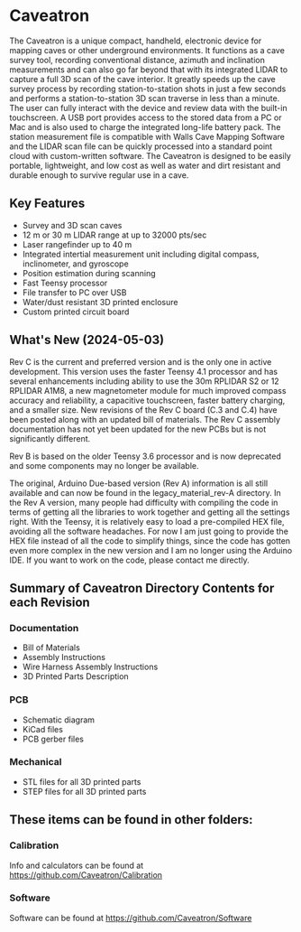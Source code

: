 # Caveatron

The Caveatron is a unique compact, handheld, electronic device for mapping caves or other underground environments. It functions as a cave survey tool, recording conventional distance, azimuth and inclination measurements and can also go far beyond that with its integrated LIDAR to capture a full 3D scan of the cave interior. It greatly speeds up the cave survey process by recording station-to-station shots in just a few seconds and performs a station-to-station 3D scan traverse in less than a minute. The user can fully interact with the device and review data with the built-in touchscreen. A USB port provides access to the stored data from a PC or Mac and is also used to charge the integrated long-life battery pack. The station measurement file is compatible with Walls Cave Mapping Software and the LIDAR scan file can be quickly processed into a standard point cloud with custom-written software. The Caveatron is designed to be easily portable, lightweight, and low cost as well as water and dirt resistant and durable enough to survive regular use in a cave.

## Key Features

- Survey and 3D scan caves
- 12 m or 30 m LIDAR range at up to 32000 pts/sec
- Laser rangefinder up to 40 m
- Integrated intertial measurement unit including digital compass, inclinometer, and gyroscope
- Position estimation during scanning
- Fast Teensy processor
- File transfer to PC over USB
- Water/dust resistant 3D printed enclosure
- Custom printed circuit board

## What's New (2024-05-03)

Rev C is the current and preferred version and is the only one in active development. This version uses the faster Teensy 4.1 processor and has several enhancements including ability to use the 30m RPLIDAR S2 or 12 RPLIDAR A1M8, a new magnetometer module for much improved compass accuracy and reliability, a capacitive touchscreen, faster battery charging, and a smaller size.
New revisions of the Rev C board (C.3 and C.4) have been posted along with an updated bill of materials. The Rev C assembly documentation has not yet been updated for the new PCBs but is not significantly different.

Rev B is based on the older Teensy 3.6 processor and is now deprecated and some components may no longer be available.

The original, Arduino Due-based version (Rev A) information is all still available and can now be found in the legacy_material_rev-A directory.
In the Rev A version, many people had difficulty with compiling the code in terms of getting all the libraries to work together and getting all the settings right. With the Teensy, it is relatively easy to load a pre-compiled HEX file, avoiding all the software headaches. For now I am just going to provide the HEX file instead of all the code to simplify things, since the code has gotten even more complex in the new version and I am no longer using the Arduino IDE. If you want to work on the code, please contact me directly.

## Summary of Caveatron Directory Contents for each Revision

### Documentation
- Bill of Materials
- Assembly Instructions
- Wire Harness Assembly Instructions
- 3D Printed Parts Description

### PCB
- Schematic diagram
- KiCad files
- PCB gerber files

### Mechanical
- STL files for all 3D printed parts
- STEP files for all 3D printed parts

## These items can be found in other folders:

### Calibration
Info and calculators can be found at https://github.com/Caveatron/Calibration

### Software
Software can be found at https://github.com/Caveatron/Software
